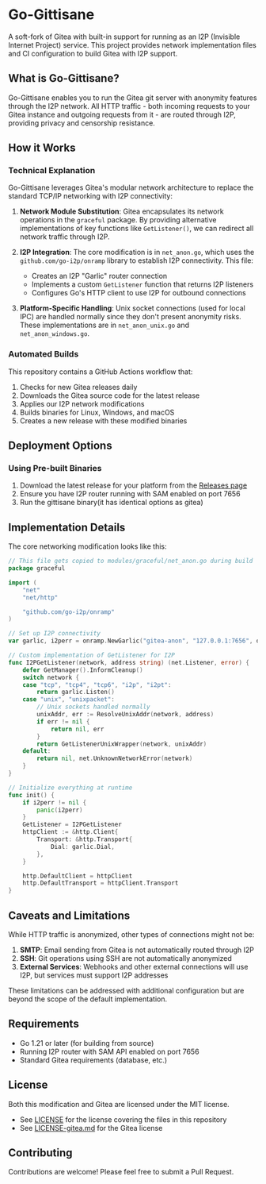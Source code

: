 # Go-Gittisane

A soft-fork of Gitea with built-in support for running as an I2P (Invisible Internet Project) service. This project provides network implementation files and CI configuration to build Gitea with I2P support.

## What is Go-Gittisane?

Go-Gittisane enables you to run the Gitea git server with anonymity features through the I2P network. All HTTP traffic - both incoming requests to your Gitea instance and outgoing requests from it - are routed through I2P, providing privacy and censorship resistance.

## How it Works

### Technical Explanation

Go-Gittisane leverages Gitea's modular network architecture to replace the standard TCP/IP networking with I2P connectivity:

1. **Network Module Substitution**: Gitea encapsulates its network operations in the `graceful` package. By providing alternative implementations of key functions like `GetListener()`, we can redirect all network traffic through I2P.

2. **I2P Integration**: The core modification is in `net_anon.go`, which uses the `github.com/go-i2p/onramp` library to establish I2P connectivity. This file:
   - Creates an I2P "Garlic" router connection
   - Implements a custom `GetListener` function that returns I2P listeners 
   - Configures Go's HTTP client to use I2P for outbound connections

3. **Platform-Specific Handling**: Unix socket connections (used for local IPC) are handled normally since they don't present anonymity risks. These implementations are in `net_anon_unix.go` and `net_anon_windows.go`.

### Automated Builds

This repository contains a GitHub Actions workflow that:
1. Checks for new Gitea releases daily
2. Downloads the Gitea source code for the latest release
3. Applies our I2P network modifications
4. Builds binaries for Linux, Windows, and macOS
5. Creates a new release with these modified binaries

## Deployment Options

### Using Pre-built Binaries

1. Download the latest release for your platform from the [Releases page](https://github.com/go-i2p/go-gittisane/releases)
2. Ensure you have I2P router running with SAM enabled on port 7656
3. Run the gittisane binary(it has identical options as gitea)

## Implementation Details

The core networking modification looks like this:

```go
// This file gets copied to modules/graceful/net_anon.go during build
package graceful

import (
    "net"
    "net/http"

    "github.com/go-i2p/onramp"
)

// Set up I2P connectivity
var garlic, i2perr = onramp.NewGarlic("gitea-anon", "127.0.0.1:7656", onramp.OPT_DEFAULTS)

// Custom implementation of GetListener for I2P
func I2PGetListener(network, address string) (net.Listener, error) {
    defer GetManager().InformCleanup()
    switch network {
    case "tcp", "tcp4", "tcp6", "i2p", "i2pt":
        return garlic.Listen()
    case "unix", "unixpacket":
        // Unix sockets handled normally
        unixAddr, err := ResolveUnixAddr(network, address)
        if err != nil {
            return nil, err
        }
        return GetListenerUnixWrapper(network, unixAddr)
    default:
        return nil, net.UnknownNetworkError(network)
    }
}

// Initialize everything at runtime
func init() {
    if i2perr != nil {
        panic(i2perr)
    }
    GetListener = I2PGetListener
    httpClient := &http.Client{
        Transport: &http.Transport{
            Dial: garlic.Dial,
        },
    }

    http.DefaultClient = httpClient
    http.DefaultTransport = httpClient.Transport
}
```

## Caveats and Limitations

While HTTP traffic is anonymized, other types of connections might not be:

1. **SMTP**: Email sending from Gitea is not automatically routed through I2P
2. **SSH**: Git operations using SSH are not automatically anonymized
3. **External Services**: Webhooks and other external connections will use I2P, but services must support I2P addresses

These limitations can be addressed with additional configuration but are beyond the scope of the default implementation.

## Requirements

- Go 1.21 or later (for building from source)
- Running I2P router with SAM API enabled on port 7656
- Standard Gitea requirements (database, etc.)

## License

Both this modification and Gitea are licensed under the MIT license.
- See [LICENSE](LICENSE) for the license covering the files in this repository
- See [LICENSE-gitea.md](LICENSE-gitea.md) for the Gitea license

## Contributing

Contributions are welcome! Please feel free to submit a Pull Request.